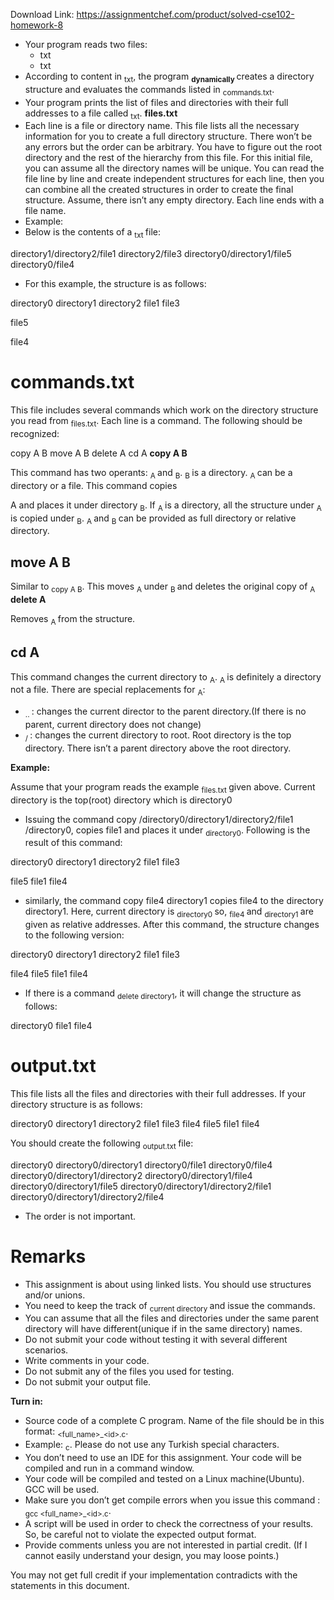 Download Link: https://assignmentchef.com/product/solved-cse102-homework-8
<br>
<ul>

 <li>Your program reads two files:

  <ul>

   <li>txt</li>

   <li>txt</li>

  </ul></li>

 <li>According to content in <sub>txt</sub>, the program <strong><sub>dynamically </sub></strong>creates a directory structure and evaluates the commands listed in <sub>commands.txt</sub>.</li>

 <li>Your program prints the list of files and directories with their full addresses to a file called <sub>txt</sub>. <strong>files.txt</strong></li>

 <li>Each line is a file or directory name. This file lists all the necessary information for you to create a full directory structure. There won’t be any errors but the order can be arbitrary. You have to figure out the root directory and the rest of the hierarchy from this file. For this initial file, you can assume all the directory names will be unique. You can read the file line by line and create independent structures for each line, then you can combine all the created structures in order to create the final structure. Assume, there isn’t any empty directory. Each line ends with a file name.</li>

 <li>Example:</li>

 <li>Below is the contents of a <sub>txt </sub>file:</li>

</ul>

directory1/directory2/file1 directory2/file3 directory0/directory1/file5 directory0/file4

<ul>

 <li>For this example, the structure is as follows:</li>

</ul>

directory0 directory1 directory2 file1 file3

file5

file4

<h1>commands.txt</h1>

This file includes several commands which work on the directory structure you read from <sub>files.txt</sub>. Each line is a command. The following should be recognized:

copy A B move A B delete A cd A <strong>copy A B</strong>

This command has two operants: <sub>A </sub>and <sub>B</sub>. <sub>B </sub>is a directory. <sub>A </sub>can be a directory or a file. This command copies

A and places it under directory <sub>B</sub>. If <sub>A </sub>is a directory, all the structure under <sub>A </sub>is copied under <sub>B</sub>. <sub>A </sub>and <sub>B </sub>can be provided as full directory or relative directory.

<h2>move A B</h2>

Similar to <sub>copy A B</sub>. This moves <sub>A </sub>under <sub>B </sub>and deletes the original copy of <sub>A </sub><strong>delete A</strong>

Removes <sub>A </sub>from the structure.

<h2>cd A</h2>

This command changes the current directory to <sub>A</sub>. <sub>A </sub>is definitely a directory not a file. There are special replacements for <sub>A</sub>:

<ul>

 <li><sub>.. </sub>: changes the current director to the parent directory.(If there is no parent, current directory does not change)</li>

 <li><sub>/ </sub>: changes the current directory to root. Root directory is the top directory. There isn’t a parent directory above the root directory.</li>

</ul>

<strong>Example:</strong>

Assume that your program reads the example <sub>files.txt </sub>given above. Current directory is the top(root) directory which is directory0

<ul>

 <li>Issuing the command copy /directory0/directory1/directory2/file1 /directory0, copies file1 and places it under <sub>directory0</sub>. Following is the result of this command:</li>

</ul>

directory0 directory1 directory2 file1 file3

file5 file1 file4

<ul>

 <li>similarly, the command copy file4 directory1 copies file4 to the directory directory1. Here, current directory is <sub>directory0 </sub>so, <sub>file4 </sub>and <sub>directory1 </sub>are given as relative addresses. After this command, the structure changes to the following version:</li>

</ul>

directory0 directory1 directory2 file1 file3

file4 file5 file1 file4

<ul>

 <li>If there is a command <sub>delete directory1</sub>, it will change the structure as follows:</li>

</ul>

directory0 file1 file4

<h1>output.txt</h1>

This file lists all the files and directories with their full addresses. If your directory structure is as follows:

directory0 directory1 directory2 file1 file3 file4 file5 file1 file4

You should create the following <sub>output.txt </sub>file:

directory0 directory0/directory1 directory0/file1 directory0/file4 directory0/directory1/directory2 directory0/directory1/file4 directory0/directory1/file5 directory0/directory1/directory2/file1 directory0/directory1/directory2/file4

<ul>

 <li>The order is not important.</li>

</ul>

<h1>Remarks</h1>

<ul>

 <li>This assignment is about using linked lists. You should use structures and/or unions.</li>

 <li>You need to keep the track of <sub>current directory </sub>and issue the commands.</li>

 <li>You can assume that all the files and directories under the same parent directory will have different(unique if in the same directory) names.</li>

 <li>Do not submit your code without testing it with several different scenarios.</li>

 <li>Write comments in your code.</li>

 <li>Do not submit any of the files you used for testing.</li>

 <li>Do not submit your output file.</li>

</ul>

<strong>Turn in:</strong>

<ul>

 <li>Source code of a complete C program. Name of the file should be in this format: <sub>&lt;full_name&gt;_&lt;id&gt;.c</sub>.</li>

 <li>Example: <sub>c</sub>. Please do not use any Turkish special characters.</li>

 <li>You don’t need to use an IDE for this assignment. Your code will be compiled and run in a command window.</li>

 <li>Your code will be compiled and tested on a Linux machine(Ubuntu). GCC will be used.</li>

 <li>Make sure you don’t get compile errors when you issue this command : <sub>gcc &lt;full_name&gt;_&lt;id&gt;.c</sub>.</li>

 <li>A script will be used in order to check the correctness of your results. So, be careful not to violate the expected output format.</li>

 <li>Provide comments unless you are not interested in partial credit. (If I cannot easily understand your design, you may loose points.)</li>

</ul>

You may not get full credit if your implementation contradicts with the statements in this document.
